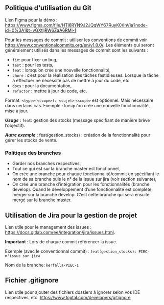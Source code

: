 ## Politique d'utilisation du Git

Lien Figma pour la démo : https://www.figma.com/file/HTl6RYN9J2JQqWY67RuyK0/InVia?node-id=0%3A1&t=vGXtljRW6ZaA6RMi-1

Pour les messages de commit : utiliser les conventions de commit voir https://www.conventionalcommits.org/en/v1.0.0/.
Les éléments qui seront généralement utilisés dans les messages de commit sont les suivants :

- ``fix``: pour fixer un bug,
- ``test`` : pour les tests,
- ``feat`` : lorsqu’on crée une nouvelle fonctionnalité,
- ``chore`` : c’est pour la réalisation des tâches fastidieuses. Lorsque la tâche à effectuer ne nécessite pas de mettre à jour du code, etc.
- ``docs`` : pour la documentation,
- ``refactor`` : mettre à jour du code, etc.

Format: ``<type>(<scope>): <sujet>``
``<scope>`` est optionnel. Mais nécessaire dans certains cas. Exemple : lorsqu’on crée une nouvelle fonctionnalité, mise à jour.

***Usage*** :
``feat``: gestion des stocks (message spécifiant de manière brève l’objectif).

***Autre exemple*** :
feat(gestion_stocks) : création de la fonctionnalité pour gérer les stocks de vente.

### Politique des branches

- Garder nos branches respectives,
- Tout ce qui est sur la branche master est fonctionnel,
- On crée une branche pour chaque fonctionnalité/commit en spécifiant le nom de sa branche puis le n° de la issue sur jira (voir section suivante),
- On crée une branche d’intégration pour les fonctionnalités (branche develop). Quand le développement d’une fonctionnalité est complète, merger sur la branche develop. C’est cette branche qui sera ensuite mergé sur la branche master.

## Utilisation de Jira pour la gestion de projet

Lien utile pour le management des issues : https://docs.gitlab.com/ee/integration/jira/issues.html.

**Important** : Lors de chaque commit référencer la issue.

Exemple (avec le conventionnal commit) :
``feat(gestion_stocks): PIEC-n°issue sur jira``

Nom de la branche:
``kerfalla-PIEC-1``

## Fichier .gitignore

Lien utile pour ajouter des fichiers dossiers à ignorer selon vos IDE respectives, etc: https://www.toptal.com/developers/gitignore
